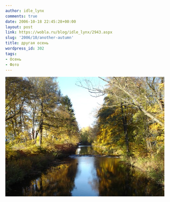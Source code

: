 ```yaml
---
author: idle_lynx
comments: true
date: 2006-10-18 22:45:28+00:00
layout: post
link: https://wobla.ru/blog/idle_lynx/2943.aspx
slug: '2006/10/another-autumn'
title: другая осень
wordpress_id: 302
tags:
- Осень
- Фото
---
```


![Autumn](images/2007/05/98b06ba5-2bcb-4a53-aea4-9c17320d9e4c.jpg)
